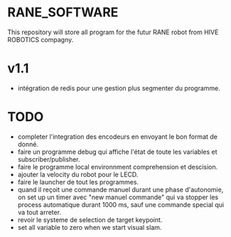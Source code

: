 # RANE_SOFTWARE
This repository will store all program for the futur RANE robot from HIVE ROBOTICS compagny.

# v1.1
* intégration de redis pour une gestion plus segmenter du programme.

# TODO
* completer l'integration des encodeurs en envoyant le bon format de donné.
* faire un programme debug qui affiche l'état de toute les variables et subscriber/publisher.
* faire le programme local environnment comprehension et descision.
* ajouter la velocity du robot pour le LECD.
* faire le launcher de tout les programmes.
* quand il reçoit une commande manuel durant une phase d'autonomie, on set up un timer avec "new manuel commande"
qui va stopper les process automatique durant 1000 ms, sauf une commande special qui va tout arreter.
* revoir le systeme de selection de target keypoint.
* set all variable to zero when we start visual slam.